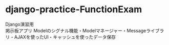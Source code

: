# django-practice-FunctionExam

Django演習用  
掲示板アプリ
Modelのシグナル機能・Modelマネージャー・Messageライブラリ・AJAXを使ったUI・キャッシュを使ったデータ保存
